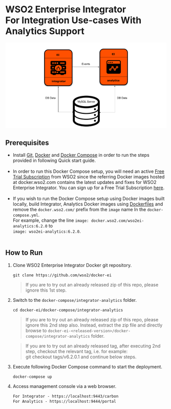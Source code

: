 # WSO2 Enterprise Integrator <br> For Integration Use-cases With Analytics Support

![alt tag](deployment-diagram.png)

## Prerequisites

 * Install [Git](https://git-scm.com/book/en/v2/Getting-Started-Installing-Git), [Docker](https://www.docker.com/get-docker) and [Docker Compose](https://docs.docker.com/compose/install/#install-compose)
   in order to run the steps provided in following Quick start guide. <br><br>
  * In order to run this Docker Compose setup, you will need an active [Free Trial Subscription](https://wso2.com/free-trial-subscription) 
   from WSO2 since the referring Docker images hosted at docker.wso2.com contains the latest updates and fixes for WSO2 Enterprise Integrator. You can sign up for a Free Trial Subscription [here](https://wso2.com/free-trial-subscription). <br><br>
 * If you wish to run the Docker Compose setup using Docker images built locally, build Integrator, Analytics Docker images using [Dockerfiles](../../dockerfiles/README.md) and remove the `docker.wso2.com/` prefix from the `image` name In the `docker-compose.yml`. <br> 
   For example, change the line `image: docker.wso2.com/wso2ei-analytics:6.2.0` to <br> `image: wso2ei-analytics:6.2.0`. <br><br>
       
## How to Run


  1. Clone WSO2 Enterprise Integrator Docker git repository.
     ```
     git clone https://github.com/wso2/docker-ei
     ```
     > If you are to try out an already released zip of this repo, please ignore this 1st step. 

  2. Switch to the `docker-compose/integrator-analytics` folder.
     ```
     cd docker-ei/docker-compose/integrator-analytics
     ```
     > If you are to try out an already released zip of this repo, please ignore this 2nd step also. 
     Instead, extract the zip file and directly browse to `docker-ei-<released-version>/docker-compose/integrator-analytics` folder. 
     
     > If you are to try out an already released tag, after executing 2nd step, checkout the relevant tag, 
     i.e. for example: <br> git checkout tags/v6.2.0.1 and continue below steps.

  3. Execute following Docker Compose command to start the deployment.
     ```
     docker-compose up
     ```
       
  4. Access management console via a web browser.
     ```
     For Integrator - https://localhost:9443/carbon
     For Analytics - https://localhost:9444/portal
     ```
